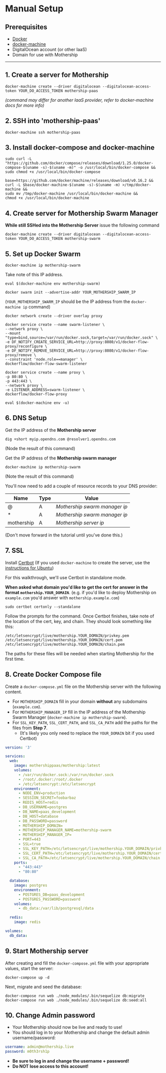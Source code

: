 # Manual Setup

## Prerequisites

* [Docker](https://docker.com/)
* [docker-machine](https://docs.docker.com/v17.09/machine/install-machine/)
* DigitalOcean account (or other IaaS)
* Domain for use with Mothership

---

## 1. Create a server for Mothership

```console
docker-machine create --driver digitalocean --digitalocean-access-token YOUR_DO_ACCESS_TOKEN mothership-paas
```

_(command may differ for another IaaS provider, refer to docker-machine docs for more info)_

## 2. SSH into 'mothership-paas'

```console
docker-machine ssh mothership-paas
```

## 3. Install docker-compose and docker-machine

```console
sudo curl -L "https://github.com/docker/compose/releases/download/1.25.0/docker-compose-$(uname -s)-$(uname -m)" -o /usr/local/bin/docker-compose &&
sudo chmod +x /usr/local/bin/docker-compose
```

```console
base=https://github.com/docker/machine/releases/download/v0.16.2 &&
curl -L $base/docker-machine-$(uname -s)-$(uname -m) >/tmp/docker-machine &&
sudo mv /tmp/docker-machine /usr/local/bin/docker-machine &&
chmod +x /usr/local/bin/docker-machine
```

## 4. Create server for Mothership Swarm Manager

**While still SSHed into the Mothership Server** issue the following command

```console
docker-machine create --driver digitalocean --digitalocean-access-token YOUR_DO_ACCESS_TOKEN mothership-swarm
```

## 5. Set up Docker Swarm

```console
docker-machine ip mothership-swarm
```

Take note of this IP address.

```console
eval $(docker-machine env mothership-swarm)
```

```console
docker swarm init --advertise-addr YOUR_MOTHERSHIP_SWARM_IP
```
(`YOUR_MOTHERSHIP_SWARM_IP` should be the IP address from the `docker-machine ip` command)

```console
docker network create --driver overlay proxy
```
```console
docker service create --name swarm-listener \
--network proxy \
--mount "type=bind,source=/var/run/docker.sock,target=/var/run/docker.sock" \
-e DF_NOTIFY_CREATE_SERVICE_URL=http://proxy:8080/v1/docker-flow-proxy/reconfigure \
-e DF_NOTIFY_REMOVE_SERVICE_URL=http://proxy:8080/v1/docker-flow-proxy/remove \
--constraint 'node.role==manager' \
dockerflow/docker-flow-swarm-listener
```
```console
docker service create --name proxy \
-p 80:80 \
-p 443:443 \
--network proxy \
-e LISTENER_ADDRESS=swarm-listener \
dockerflow/docker-flow-proxy
```
```console
eval $(docker-machine env -u)
```

## 6. DNS Setup

Get the IP address of the **Mothership server**

```console
dig +short myip.opendns.com @resolver1.opendns.com
```

(Node the result of this command)

Get the IP address of the **Mothership swarm manager**

```console
docker-machine ip mothership-swarm
```
(Note the result of this command)

You'll now need to add a couple of resource records to your DNS provider:

| Name | Type | Value |
|------|------|-------|
| @ | A | _Mothership swarm manager ip_ |
| * | A | _Mothership swarm manager ip_ |
| mothership | A | _Mothership server ip_ |

(Don't move forward in the tutorial until you've done this.)

## 7. SSL

Install [Certbot](https://certbot.eff.org/instructions) (If you used `docker-machine` to create the server, use the [instructions for Ubuntu](https://certbot.eff.org/lets-encrypt/ubuntuxenial-other))

For this walkthrough, we'll use Certbot in standalone mode.

**When asked what domain you'd like to get the cert for answer in the format `mothership.YOUR_DOMAIN`**. (e.g. if you'd like to deploy Mothership on `example.com` you'd answer with `mothership.example.com`)

```console
sudo certbot certonly --standalone
```

Follow the prompts for the command. Once Certbot finishes, take note of the location of the cert, key, and chain. They should look something like this:

```console
/etc/letsencrypt/live/mothership.YOUR_DOMAIN/privkey.pem
/etc/letsencrypt/live/mothership.YOUR_DOMAIN/cert.pem
/etc/letsencrypt/live/mothership.YOUR_DOMAIN/chain.pem
```

The paths for these files will be needed when starting Mothership for the first time.

## 8. Create Docker Compose file

Create a `docker-compose.yml` file on the Mothership server with the following content.

* For `MOTHERSHIP_DOMAIN` fill in your domain **without** any subdomains (`example.com`).
* For `MOTHERSHIP_MANAGER_IP` fill in the IP address of the Mothership Swarm Manager (`docker-machine ip mothership-swarm`).
* For `SSL_KEY_PATH`, `SSL_CERT_PATH`, and `SSL_CA_PATH` add the paths for the files from **Step 7**.
  * (It's likely you only need to replace the `YOUR_DOMAIN` bit if you used Certbot)

```yml
version: '3'

services:
  web:
    image: mothershippaas/mothership:latest
    volumes:
      - /var/run/docker.sock:/var/run/docker.sock
      - /root/.docker:/root/.docker
      - /etc/letsencrypt:/etc/letsencrypt
    environment:
      - NODE_ENV=production
      - SESSION_SECRET=foobarbaz
      - REDIS_HOST=redis
      - DB_USERNAME=postgres
      - DB_NAME=paas_development
      - DB_HOST=database
      - DB_PASSWORD=password
      - MOTHERSHIP_DOMAIN=
      - MOTHERSHIP_MANAGER_NAME=mothership-swarm
      - MOTHERSHIP_MANAGER_IP=
      - PORT=443
      - SSL=true
      - SSL_KEY_PATH=/etc/letsencrypt/live/mothership.YOUR_DOMAIN/privkey.pem
      - SSL_CERT_PATH=/etc/letsencrypt/live/mothership.YOUR_DOMAIN/cert.pem
      - SSL_CA_PATH=/etc/letsencrypt/live/mothership.YOUR_DOMAIN/chain.pem
    ports:
      - "443:443"
      - "80:80"

  database:
    image: postgres
    environment:
      - POSTGRES_DB=paas_development
      - POSTGRES_PASSWORD=password
    volumes:
      - db_data:/var/lib/postgresql/data

  redis:
    image: redis

volumes:
  db_data:
```

## 9. Start Mothership server

After creating and fill the `docker-compose.yml` file with your appropriate values, start the server:

```console
docker-compose up -d
```

Next, migrate and seed the database:

```console
docker-compose run web ./node_modules/.bin/sequelize db:migrate
docker-compose run web ./node_modules/.bin/sequelize db:seed:all
```

## 10. Change Admin password

* Your Mothership should now be live and ready to use!
* You should log in to your Mothership and change the default admin username/password:

```yml
username: admin@mothership.live
password: m0th3rsh1p
```

* **Be sure to log in and change the username + password!**
* **Do NOT lose access to this account!**
